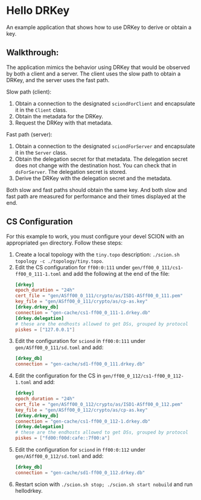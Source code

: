# Hello DRKey

An example application that shows how to use DRKey to derive or obtain a key.

## Walkthrough:

The application mimics the behavior using DRKey that would be observed by both a client and a server.
The client uses the slow path to obtain a DRKey, and the server uses the fast path.

Slow path (client):
1. Obtain a connection to the designated `sciondForClient` and encapsulate it in the `Client` class.
1. Obtain the metadata for the DRKey.
1. Request the DRKey with that metadata.

Fast path (server):
1. Obtain a connection to the designated `sciondForServer` and encapsulate it in the `Server` class.
1. Obtain the delegation secret for that metadata. The delegation secret does not change with the destination host.
   You can check that in `dsForServer`. The delegation secret is stored.
1. Derive the DRKey with the delegation secret and the metadata.

Both slow and fast paths should obtain the same key.
And both slow and fast path are measured for performance and their times displayed at the end.

## CS Configuration

For this example to work, you must configure your devel SCION with an appropriated `gen` directory.
Follow these steps:

1. Create a local topology with the `tiny.topo` description: `./scion.sh topology -c ./topology/tiny.topo`.
1. Edit the CS configuration for `ff00:0:111` under `gen/ff00_0_111/cs1-ff00_0_111-1.toml`
   and add the following at the end of the file:
   ```toml
   [drkey]
   epoch_duration = "24h"
   cert_file = "gen/ASff00_0_111/crypto/as/ISD1-ASff00_0_111.pem"
   key_file = "gen/ASff00_0_111/crypto/as/cp-as.key"
   [drkey.drkey_db]
   connection = "gen-cache/cs1-ff00_0_111-1.drkey.db"
   [drkey.delegation]
   # these are the endhosts allowed to get DSs, grouped by protocol
   piskes = ["127.0.0.1"]
   ```
1. Edit the configuration for `sciond` in `ff00:0:111` under `gen/ASff00_0_111/sd.toml` and add:
   ```toml
   [drkey_db]
   connection = "gen-cache/sd1-ff00_0_111.drkey.db"
   ```
1. Edit the configuration for the CS in `gen/ff00_0_112/cs1-ff00_0_112-1.toml` and add:
   ```toml
   [drkey]
   epoch_duration = "24h"
   cert_file = "gen/ASff00_0_112/crypto/as/ISD1-ASff00_0_112.pem"
   key_file = "gen/ASff00_0_112/crypto/as/cp-as.key"
   [drkey.drkey_db]
   connection = "gen-cache/cs1-ff00_0_112-1.drkey.db"
   [drkey.delegation]
   # these are the endhosts allowed to get DSs, grouped by protocol
   piskes = ["fd00:f00d:cafe::7f00:a"]
   ```
1. Edit the configuration for `sciond` in `ff00:0:112` under `gen/ASff00_0_112/sd.toml` and add:
   ```toml
   [drkey_db]
   connection = "gen-cache/sd1-ff00_0_112.drkey.db"
   ```
1. Restart scion with `./scion.sh stop; ./scion.sh start nobuild` and run hellodrkey.
